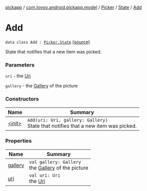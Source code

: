 [pickapp](../../../../index.md) / [com.lovoo.android.pickapp.model](../../../index.md) / [Picker](../../index.md) / [State](../index.md) / [Add](./index.md)

# Add

`data class Add : `[`Picker.State`](../index.md) [(source)](https://github.com/lovoo/android-pickpic/blob/master/pickapp/pickapp/src/main/kotlin/com/lovoo/android/pickapp/model/Picker.kt#L160)

State that notifies that a new item was picked.

### Parameters

`uri` - the [Uri](#)

`gallery` - the [Gallery](#) of the picture

### Constructors

| Name | Summary |
|---|---|
| [&lt;init&gt;](-init-.md) | `Add(uri: Uri, gallery: Gallery)`<br>State that notifies that a new item was picked. |

### Properties

| Name | Summary |
|---|---|
| [gallery](gallery.md) | `val gallery: Gallery`<br>the [Gallery](#) of the picture |
| [uri](uri.md) | `val uri: Uri`<br>the [Uri](#) |
